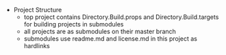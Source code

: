 + Project Structure
  - top project contains Directory.Build.props and Directory.Build.targets for building projects in submodules
  - all projects are as submodules on their master branch
  - submodules use readme.md and license.md in this project as hardlinks 
